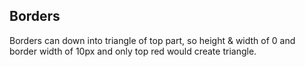 ## Borders

Borders can down into triangle of top part, so height & width of 0 and border width of 10px and only top red would create triangle. 